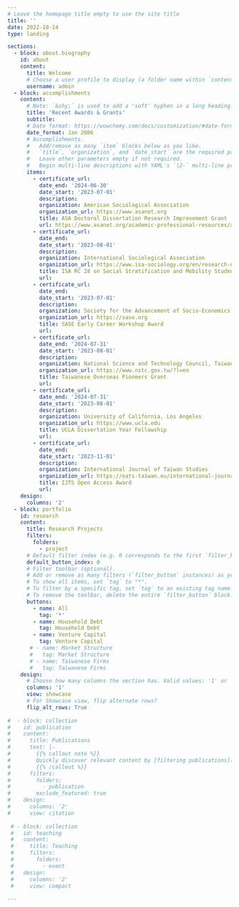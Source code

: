 ```yaml
---
# Leave the homepage title empty to use the site title
title: ''
date: 2022-10-24
type: landing

sections:
  - block: about.biography
    id: about
    content:
      title: Welcome
      # Choose a user profile to display (a folder name within `content/authors/`)
      username: admin
  - block: accomplishments
    content:
      # Note: `&shy;` is used to add a 'soft' hyphen in a long heading.
      title: 'Recent Awards & Grants'
      subtitle:
      # Date format: https://wowchemy.com/docs/customization/#date-format
      date_format: Jan 2006
      # Accomplishments.
      #   Add/remove as many `item` blocks below as you like.
      #   `title`, `organization`, and `date_start` are the required parameters.
      #   Leave other parameters empty if not required.
      #   Begin multi-line descriptions with YAML's `|2-` multi-line prefix.
      items:
        - certificate_url:
          date_end: '2024-06-30'
          date_start: '2023-07-01'
          description:
          organization: American Sociological Association
          organization_url: https://www.asanet.org
          title: ASA Doctoral Dissertation Research Improvement Grant
          url: https://www.asanet.org/academic-professional-resources/asa-grants-and-fellowships/asa-doctoral-dissertation-research-improvement-grants-asa-ddrig
        - certificate_url:
          date_end:
          date_start: '2023-08-01'
          description:
          organization: International Sociological Association
          organization_url: https://www.isa-sociology.org/en/research-networks/research-committees/rc28-social-stratification/
          title: ISA RC 28 on Social Stratification and Mobility Student Travel Award
          url:
        - certificate_url:
          date_end: 
          date_start: '2023-07-01'
          description: 
          organization: Society for the Advancement of Socio-Economics
          organization_url: https://sase.org
          title: SASE Early Career Workshop Award
          url: 
        - certificate_url:
          date_end: '2024-07-31'
          date_start: '2023-08-01'
          description: 
          organization: National Science and Technology Council, Taiwan 
          organization_url: https://www.nstc.gov.tw/?l=en
          title: Taiwanese Overseas Pioneers Grant
          url:
        - certificate_url:
          date_end: '2024-07-31'
          date_start: '2023-08-01'
          description: 
          organization: University of California, Los Angeles
          organization_url: https://www.ucla.edu
          title: UCLA Dissertation Year Fellowship
          url:
        - certificate_url:
          date_end:
          date_start: '2023-11-01'
          description: 
          organization: International Journal of Taiwan Studies
          organization_url: https://eats-taiwan.eu/international-journal-of-taiwan-studies/
          title: IJTS Open Access Award
          url:
    design:
      columns: '2'
  - block: portfolio
    id: research
    content:
      title: Research Projects
      filters:
        folders:
          - project
      # Default filter index (e.g. 0 corresponds to the first `filter_button` instance below).
      default_button_index: 0
      # Filter toolbar (optional).
      # Add or remove as many filters (`filter_button` instances) as you like.
      # To show all items, set `tag` to "*".
      # To filter by a specific tag, set `tag` to an existing tag name.
      # To remove the toolbar, delete the entire `filter_button` block.
      buttons:
        - name: All
          tag: '*'
        - name: Household Debt
          tag: Household Debt
        - name: Venture Capital
          tag: Venture Capital
       # - name: Market Structure
       #   tag: Market Structure
       # - name: Taiwanese Firms
       #   tag: Taiwanese Firms
    design:
      # Choose how many columns the section has. Valid values: '1' or '2'.
      columns: '1'
      view: showcase
      # For Showcase view, flip alternate rows?
      flip_alt_rows: True
    
#  - block: collection
#    id: publication
#    content:
#      title: Publications
#      text: |-
#        {{% callout note %}}
#        Quickly discover relevant content by [filtering publications](./publication/).
#        {{% /callout %}}
#      filters:
#        folders:
#          - publication
#        exclude_featured: true
#    design:
#      columns: '2'
#      view: citation
    
 # - block: collection
 #   id: teaching
 #   content:
 #     title: Teaching
 #     filters:
 #       folders:
 #         - event
 #   design:
 #     columns: '2'
 #     view: compact
  
---
```

